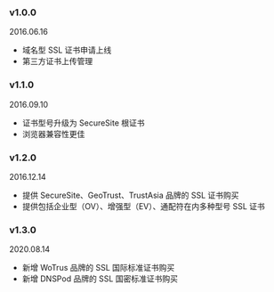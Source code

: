 ### v1.0.0
2016.06.16
- 域名型 SSL 证书申请上线
- 第三方证书上传管理

### v1.1.0
2016.09.10
- 证书型号升级为 SecureSite 根证书
- 浏览器兼容性更佳

### v1.2.0
2016.12.14
- 提供 SecureSite、GeoTrust、TrustAsia 品牌的 SSL 证书购买
- 提供包括企业型（OV）、增强型（EV）、通配符在内多种型号 SSL 证书

### v1.3.0
2020.08.14
- 新增 WoTrus 品牌的 SSL 国际标准证书购买 
- 新增 DNSPod 品牌的 SSL 国密标准证书购买
